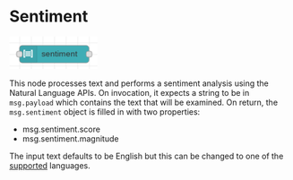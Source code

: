 # Sentiment

![Sentiment](images/sentiment_node.png)

This node processes text and performs a sentiment analysis using the Natural Language APIs.  On invocation, it expects a string to be in `msg.payload` which contains the text that will be examined.  On return, the `msg.sentiment` object is filled in with two properties:

* msg.sentiment.score
* msg.sentiment.magnitude

The input text defaults to be English but this can be changed to one of the [supported](https://cloud.google.com/natural-language/docs/languages#sentiment_analysis) languages.